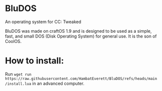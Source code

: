 # BluDOS
An operating system for CC: Tweaked

BluDOS was made on craftOS 1.9 and is designed to be used as a simple, fast, and small DOS (Disk Operating System) for general use. It is the son of CoolOS.

# How to install:

Run `wget run https://raw.githubusercontent.com/HambatEverett/BluDOS/refs/heads/main/install.lua` in an advanced computer.
